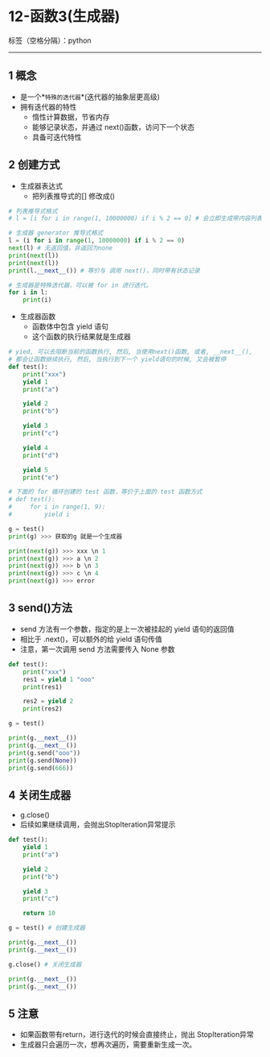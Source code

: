 ﻿# 12-函数3(生成器)

标签（空格分隔）：python

---

## 1 概念

 - 是一个*`特殊的迭代器`*(迭代器的抽象层更高级)
 - 拥有迭代器的特性
    - 惰性计算数据，节省内存
    - 能够记录状态，并通过 next()函数，访问下一个状态
    - 具备可迭代特性
## 2 创建方式

 - 生成器表达式
    - 把列表推导式的[] 修改成()
```python
# 列表推导式格式
# l = [i for i in range(1, 10000000) if i % 2 == 0] # 会立即生成带内容列表,list不可以直接迭代 l1 = iter(l)

# 生成器 generator 推导式格式
l = (i for i in range(1, 10000000) if i % 2 == 0)
next(l) # 无返回值，非返回为none
print(next(l))
print(next(l))
print(l.__next__()) # 等价与 调用 next()，同时带有状态记录

# 生成器是特殊迭代器，可以被 for in 进行迭代。
for i in l:
    print(i)
```

 - 生成器函数
    - 函数体中包含 yield 语句
    - 这个函数的执行结果就是生成器
```python
# yied, 可以去阻断当前的函数执行, 然后, 当使用next()函数, 或者, __next__(), 
# 都会让函数继续执行, 然后, 当执行到下一个 yield语句的时候, 又会被暂停
def test():
    print("xxx")
    yield 1
    print("a")

    yield 2
    print("b")

    yield 3
    print("c")

    yield 4
    print("d")

    yield 5
    print("e")

# 下面的 for 循环创建的 test 函数，等价于上面的 test 函数方式
# def test():
#     for i in range(1, 9):
#         yield i

g = test()
print(g) >>> 获取的g 就是一个生成器

print(next(g)) >>> xxx \n 1
print(next(g)) >>> a \n 2
print(next(g)) >>> b \n 3
print(next(g)) >>> c \n 4
print(next(g)) >>> error
```

## 3 send()方法

 - send 方法有一个参数，指定的是上一次被挂起的 yield 语句的返回值
 - 相比于 .next()，可以额外的给 yield 语句传值
 - 注意，第一次调用 send 方法需要传入 None 参数

```python
def test():
    print("xxx")
    res1 = yield 1 "ooo"
    print(res1)

    res2 = yield 2
    print(res2)

g = test()

print(g.__next__())
print(g.__next__())
print(g.send("ooo"))
print(g.send(None))
print(g.send(666))
```

## 4 关闭生成器

 - g.close()
 - 后续如果继续调用，会抛出StopIteration异常提示

```python
def test():
    yield 1
    print("a")

    yield 2
    print("b")

    yield 3
    print("c")

    return 10

g = test() # 创建生成器

print(g.__next__())
print(g.__next__())

g.close() # 关闭生成器

print(g.__next__())
print(g.__next__())
```

## 5 注意

 - 如果函数带有return，进行迭代的时候会直接终止，抛出 StopIteration异常
 - 生成器只会遍历一次，想再次遍历，需要重新生成一次。